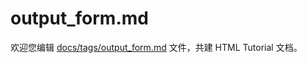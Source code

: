 output_form.md
===

欢迎您编辑 <a target="__blank" href="https://github.com/jaywcjlove/html-tutorial/blob/master/docs/tags/output_form.md">docs/tags/output_form.md</a> 文件，共建 HTML Tutorial 文档。